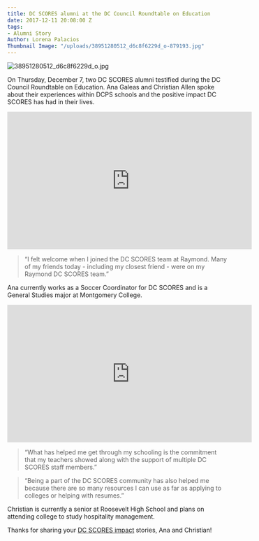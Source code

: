 ```yaml
---
title: DC SCORES alumni at the DC Council Roundtable on Education
date: 2017-12-11 20:08:00 Z
tags:
- Alumni Story
Author: Lorena Palacios
Thumbnail Image: "/uploads/38951280512_d6c8f6229d_o-879193.jpg"
---
```


![38951280512_d6c8f6229d_o.jpg](/uploads/38951280512_d6c8f6229d_o.jpg)

On Thursday, December 7, two DC SCORES alumni testified during the DC Council Roundtable on Education. Ana Galeas and Christian Allen spoke about their experiences within DCPS schools and the positive impact DC SCORES has had in their lives.

<iframe width="560" height="315" src="https://www.youtube.com/embed/qotylgOm46M" frameborder="0" gesture="media" allow="encrypted-media" allowfullscreen></iframe>

> “I felt welcome when I joined the DC SCORES team at Raymond. Many of my friends today - including my closest friend - were on my Raymond DC SCORES team.”

Ana currently works as a Soccer Coordinator for DC SCORES and is a General Studies major at Montgomery College.

<iframe width="560" height="315" src="https://www.youtube.com/embed/-WeE3TnvV8Y" frameborder="0" gesture="media" allow="encrypted-media" allowfullscreen></iframe>

> “What has helped me get through my schooling is the commitment that my teachers showed along with the support of multiple DC SCORES staff members.”

> “Being a part of the DC SCORES community has also helped me because there are so many resources I can use as far as applying to colleges or helping with resumes.”

Christian is currently a senior at Roosevelt High School and plans on attending college to study hospitality management. 

Thanks for sharing your [DC SCORES impact](https://www.dcscores.org/impact/) stories, Ana and Christian!
